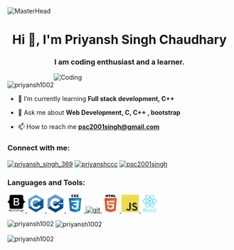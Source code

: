 ![MasterHead](https://img.freepik.com/free-photo/rear-view-programmer-working-all-night-long_1098-18697.jpg?w=1060&t=st=1677510702~exp=1677511302~hmac=86559dd84e65792bb61947c8e379a31df1405fb09c1ea63b53c79038c4d7242f)
<h1 align="center">Hi 👋, I'm Priyansh Singh Chaudhary</h1>
<h3 align="center">I am coding enthusiast and a learner.</h3>
<img align="right" alt="Coding" width="400" src="https://media.tenor.com/GVk4jB2u_i8AAAAd/coding.gif">

<p align="left"> <img src="https://komarev.com/ghpvc/?username=priyansh1002&label=Profile%20views&color=0e75b6&style=flat" alt="priyansh1002" /> </p>

- 🌱 I’m currently learning **Full stack development, C++**

- 💬 Ask me about **Web Development, C, C++ , bootstrap**

- 📫 How to reach me **psc2001singh@gmail.com**

<h3 align="left">Connect with me:</h3>
<p align="left">
<a href="https://instagram.com/priyansh_singh_369" target="blank"><img align="center" src="https://raw.githubusercontent.com/rahuldkjain/github-profile-readme-generator/master/src/images/icons/Social/instagram.svg" alt="priyansh_singh_369" height="30" width="40" /></a>
<a href="https://www.codechef.com/users/priyanshccc" target="blank"><img align="center" src="https://cdn.jsdelivr.net/npm/simple-icons@3.1.0/icons/codechef.svg" alt="priyanshccc" height="30" width="40" /></a>
<a href="https://www.hackerrank.com/psc2001singh" target="blank"><img align="center" src="https://raw.githubusercontent.com/rahuldkjain/github-profile-readme-generator/master/src/images/icons/Social/hackerrank.svg" alt="psc2001singh" height="30" width="40" /></a>
</p>

<h3 align="left">Languages and Tools:</h3>
<p align="left"> <a href="https://getbootstrap.com" target="_blank" rel="noreferrer"> <img src="https://raw.githubusercontent.com/devicons/devicon/master/icons/bootstrap/bootstrap-plain-wordmark.svg" alt="bootstrap" width="40" height="40"/> </a> <a href="https://www.cprogramming.com/" target="_blank" rel="noreferrer"> <img src="https://raw.githubusercontent.com/devicons/devicon/master/icons/c/c-original.svg" alt="c" width="40" height="40"/> </a> <a href="https://www.w3schools.com/cpp/" target="_blank" rel="noreferrer"> <img src="https://raw.githubusercontent.com/devicons/devicon/master/icons/cplusplus/cplusplus-original.svg" alt="cplusplus" width="40" height="40"/> </a> <a href="https://www.w3schools.com/css/" target="_blank" rel="noreferrer"> <img src="https://raw.githubusercontent.com/devicons/devicon/master/icons/css3/css3-original-wordmark.svg" alt="css3" width="40" height="40"/> </a> <a href="https://git-scm.com/" target="_blank" rel="noreferrer"> <img src="https://www.vectorlogo.zone/logos/git-scm/git-scm-icon.svg" alt="git" width="40" height="40"/> </a> <a href="https://www.w3.org/html/" target="_blank" rel="noreferrer"> <img src="https://raw.githubusercontent.com/devicons/devicon/master/icons/html5/html5-original-wordmark.svg" alt="html5" width="40" height="40"/> </a> <a href="https://developer.mozilla.org/en-US/docs/Web/JavaScript" target="_blank" rel="noreferrer"> <img src="https://raw.githubusercontent.com/devicons/devicon/master/icons/javascript/javascript-original.svg" alt="javascript" width="40" height="40"/> </a> <a href="https://reactjs.org/" target="_blank" rel="noreferrer"> <img src="https://raw.githubusercontent.com/devicons/devicon/master/icons/react/react-original-wordmark.svg" alt="react" width="40" height="40"/> </a> </p>

<p><img align="left" src="https://github-readme-stats.vercel.app/api/top-langs?username=priyansh1002&show_icons=true&locale=en&layout=compact" alt="priyansh1002" /></p>

<p>&nbsp;<img align="center" src="https://github-readme-stats.vercel.app/api?username=priyansh1002&show_icons=true&locale=en" alt="priyansh1002" /></p>

<p><img align="center" src="https://github-readme-streak-stats.herokuapp.com/?user=priyansh1002&" alt="priyansh1002" /></p>

